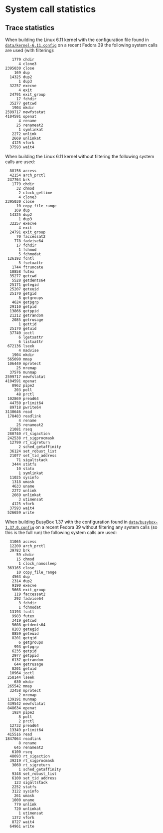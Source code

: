 # System call statistics

## Trace statistics

When building the Linux 6.11 kernel with the configuration file found in
[`data/kernel-6.11.config`](../data/kernel-6.11.config) on a recent Fedora 39 the
following system calls are used (with filtering):

```console
   1779 chdir
      4 clone3
2395030 close
    169 dup
  14325 dup2
      1 dup3
  32257 execve
      4 exit
  24791 exit_group
     17 fchdir
  35277 getcwd
   1904 mkdir
2599717 newfstatat
4104591 openat
      4 rename
     25 renameat2
      1 symlinkat
   2272 unlink
   2669 unlinkat
   4125 vfork
  37593 wait4
```

When building the Linux 6.11 kernel without filtering the following system
calls are used:

```console
  88156 access
  42154 arch_prctl
 237764 brk
   1779 chdir
     32 chmod
      2 clock_gettime
      4 clone3
2395030 close
     10 copy_file_range
    169 dup
  14325 dup2
      1 dup3
  32257 execve
      4 exit
  24791 exit_group
     70 faccessat2
    778 fadvise64
     17 fchdir
      1 fchmod
      5 fchmodat
 126192 fcntl
      5 fsetxattr
   1744 ftruncate
  10858 futex
  35277 getcwd
   5528 getdents64
  25171 getegid
  25207 geteuid
  25170 getgid
      8 getgroups
   4624 getpgrp
  29110 getpid
  13866 getppid
  21212 getrandom
   2085 getrusage
      1 gettid
  25170 getuid
  37740 ioctl
      6 lgetxattr
      6 listxattr
 672136 lseek
      4 madvise
   1904 mkdir
 565090 mmap
 106449 mprotect
     25 mremap
  37576 munmap
2599717 newfstatat
4104591 openat
   8962 pipe2
    203 poll
     48 prctl
 102869 pread64
  44750 prlimit64
  89718 pwrite64
3130646 read
 178483 readlink
      4 rename
     25 renameat2
  21081 rseq
 280740 rt_sigaction
 242538 rt_sigprocmask
  12799 rt_sigreturn
      2 sched_getaffinity
  36124 set_robust_list
  21077 set_tid_address
     71 sigaltstack
   3444 statfs
     10 statx
      1 symlinkat
  11025 sysinfo
   1318 umask
   4633 uname
   2272 unlink
   2669 unlinkat
      3 utimensat
   4125 vfork
  37593 wait4
 526659 write
```

When building BusyBox 1.37 with the configuration found in
[`data/busybox-1.37.0.config`](../data/busybox-1.37.0.config) on a recent
Fedora 39 without filtering any system calls (so this is the full run) the
following system calls are used:

```console
  31065 access
  12200 arch_prctl
  39783 brk
     59 chdir
     15 chmod
      1 clock_nanosleep
 363165 close
     10 copy_file_range
   4563 dup
   2314 dup2
   9190 execve
   5668 exit_group
    119 faccessat2
    292 fadvise64
      3 fchdir
      1 fchmodat
  13193 fcntl
   9983 futex
   3419 getcwd
   5608 getdents64
   8203 getegid
   8859 geteuid
   8201 getgid
      6 getgroups
    993 getpgrp
   6235 getpid
   2977 getppid
   6137 getrandom
    644 getrusage
   8201 getuid
  10964 ioctl
 258144 lseek
    630 mkdir
 265542 mmap
  32458 mprotect
      2 mremap
 139191 munmap
 439542 newfstatat
 848634 openat
   1924 pipe2
      8 poll
      2 prctl
  12732 pread64
  13349 prlimit64
 415516 read
1847064 readlink
      8 rename
    645 renameat2
   6100 rseq
  48093 rt_sigaction
  39219 rt_sigprocmask
   3060 rt_sigreturn
      1 sched_getaffinity
   9348 set_robust_list
   6100 set_tid_address
    123 sigaltstack
   2252 statfs
   3122 sysinfo
    261 umask
   1000 uname
    779 unlink
    720 unlinkat
      1 utimensat
   1372 vfork
   8727 wait4
  64961 write
```
